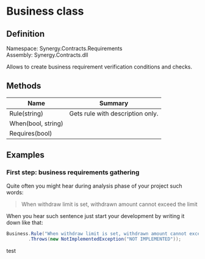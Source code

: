 ﻿
# Business class

## Definition

Namespace: Synergy.Contracts.Requirements<br/>
Assembly: Synergy.Contracts.dll

Allows to create business requirement verification conditions and checks.

## Methods

| Name | Summary |
|------|---------|
| Rule(string) | Gets rule with description only. |
| When(bool, string) |  |
| Requires(bool) |  |

## Examples

### First step: business requirements gathering

Quite often you might hear during analysis phase of your project such words:

> When withdraw limit is set, withdrawn amount cannot exceed the limit

When you hear such sentence just start your development by writing it down like that:

``` csharp
Business.Rule("When withdraw limit is set, withdrawn amount cannot exceed the limit")
        .Throws(new NotImplementedException("NOT IMPLEMENTED"));
```

test